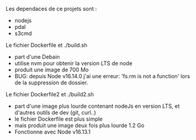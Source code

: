 Les dependaces de ce projets sont :
- nodejs
- pdal
- s3cmd

Le fichier Dockerfile et ./build.sh
- part d'une Debain
- utilise nvm pour obtenir la version LTS de node
- produit une image de 700 Mo
- BUG: depuis Node v16.14.0 j'ai une erreur: 'fs.rm is not a function' lors de la suppression de dossier.


Le fichier Dockerfile2 et ./build2.sh
- part d'une image plus lourde contenant nodeJs en version LTS, et d'autres outils de dev (git, curl..)
- le fichier Dockerfile est plus simple
- mais produit une image deux fois plus lourde 1.2 Go
- Fonctionne avec Node v16.13.1